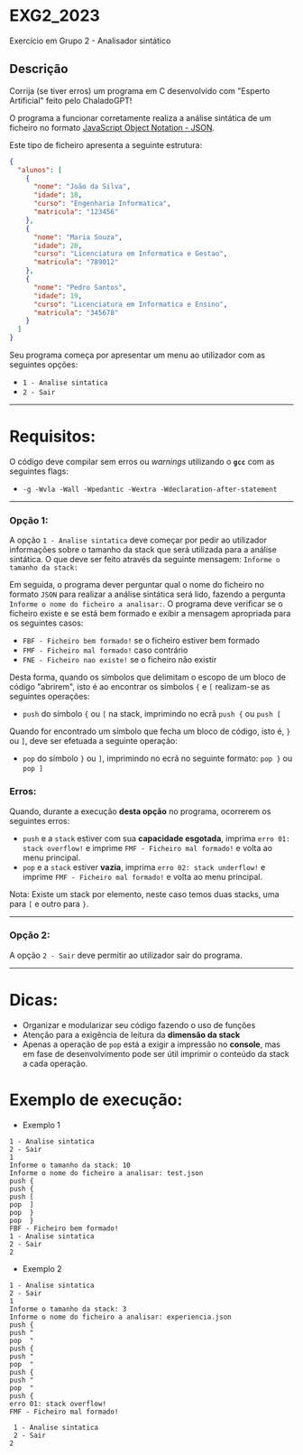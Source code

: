 # EXG2_2023

Exercício em Grupo 2 - Analisador sintático

## Descrição

Corrija (se tiver erros) um programa em C desenvolvido com "Esperto Artificial" feito pelo ChaladoGPT!

O programa a funcionar corretamente realiza a análise sintática de um ficheiro no formato [JavaScript Object Notation - JSON](https://pt.wikipedia.org/wiki/JSON "JSON - Wikipedia").

Este tipo de ficheiro apresenta a seguinte estrutura:

```json
{
  "alunos": [
    {
      "nome": "João da Silva",
      "idade": 18,
      "curso": "Engenharia Informatica",
      "matricula": "123456"
    },
    {
      "nome": "Maria Souza",
      "idade": 20,
      "curso": "Licenciatura em Informatica e Gestao",
      "matricula": "789012"
    },
    {
      "nome": "Pedro Santos",
      "idade": 19,
      "curso": "Licenciatura em Informatica e Ensino",
      "matricula": "345678"
    }
  ]
}
```

Seu programa começa por apresentar um menu ao utilizador com as seguintes opções:

* `1 - Analise sintatica`
* `2 - Sair`

---

# Requisitos:

O código deve compilar sem erros ou *warnings* utilizando o **`gcc`** com as seguintes flags:

- `-g -Wvla -Wall -Wpedantic -Wextra -Wdeclaration-after-statement`

---

### Opção 1:

A opção `1 - Analise sintatica` deve começar por pedir ao utilizador informações sobre o tamanho da stack que será utilizada para a análise sintática. O que deve ser feito através da seguinte mensagem: `Informe o tamanho da stack: `

Em seguida, o programa dever perguntar qual o nome do ficheiro no formato `JSON` para realizar a análise sintática será lido, fazendo a pergunta `Informe o nome do ficheiro a analisar:`. O programa deve verificar se o ficheiro existe e se está bem formado e exibir a mensagem apropriada para os seguintes casos:

- `FBF - Ficheiro bem formado!` se o ficheiro estiver bem formado
- `FMF - Ficheiro mal formado!` caso contrário
- `FNE - Ficheiro nao existe!` se o ficheiro não existir

Desta forma, quando os símbolos que delimitam o escopo de um bloco de código "abrirem", isto é ao encontrar os símbolos `{` e `[` realizam-se as seguintes operações:

* `push` do símbolo `{` ou `[` na stack, imprimindo no ecrã `push {` ou `push [`

Quando for encontrado um símbolo que fecha um bloco de código, isto é, `}` ou `]`, deve ser efetuada a seguinte operação:

* `pop` do símbolo `}` ou `]`, imprimindo no ecrã no seguinte formato: `pop }` ou `pop ]`

### Erros:

Quando, durante a execução **desta opção** no programa, ocorrerem os seguintes erros:

- `push` e a `stack` estiver com sua **capacidade esgotada**, imprima `erro 01: stack overflow!` e imprime `FMF - Ficheiro mal formado!` e volta ao menu principal.
- `pop` e a `stack` estiver **vazia**, imprima `erro 02: stack underflow!` e imprime `FMF - Ficheiro mal formado!` e volta ao menu principal.

Nota: Existe um stack por elemento, neste caso temos duas stacks, uma para `[` e outro para `}`. 

---


### Opção 2:

A opção `2 - Sair` deve permitir ao utilizador sair do programa.

---

# Dicas:

- Organizar e modularizar seu código fazendo o uso de funções
- Atenção para a exigência de leitura da **dimensão da stack**
- Apenas a operação de `pop` está a exigir a impressão no **console**, mas em fase de desenvolvimento pode ser útil imprimir o conteúdo da stack a cada operação.

# Exemplo de execução:

- Exemplo 1
```console
1 - Analise sintatica
2 - Sair
1
Informe o tamanho da stack: 10
Informe o nome do ficheiro a analisar: test.json
push {
push {
push [
pop  ]
pop  }
pop  }
FBF - Ficheiro bem formado!
1 - Analise sintatica
2 - Sair
2
```

- Exemplo 2
```console
1 - Analise sintatica
2 - Sair
1
Informe o tamanho da stack: 3
Informe o nome do ficheiro a analisar: experiencia.json
push {
push "
pop  "
push {
push "
pop  "
push {
push "
pop  "
push {
erro 01: stack overflow!
FMF - Ficheiro mal formado!

 1 - Analise sintatica
 2 - Sair
2
```

